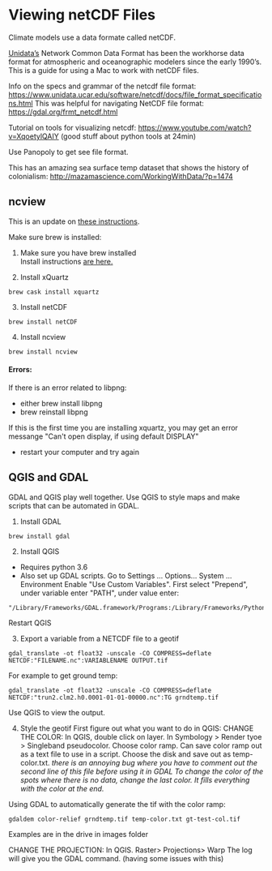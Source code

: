 # Viewing netCDF Files

Climate models use a data formate called netCDF. 

[Unidata’s](https://www.unidata.ucar.edu/software/netcdf/) Network Common Data Format has been the workhorse data format for atmospheric and oceanographic modelers since the early 1990’s. This is a guide for using a Mac to work with netCDF files.

Info on the specs and grammar of the netcdf file format: https://www.unidata.ucar.edu/software/netcdf/docs/file_format_specifications.html 
This was helpful for navigating NetCDF file format: https://gdal.org/frmt_netcdf.html

Tutorial on tools for visualizing netcdf: https://www.youtube.com/watch?v=XqoetylQAIY (good stuff about python tools at 24min)

Use Panopoly to get see file format.

This has an amazing sea surface temp dataset that shows the history of colonialism: http://mazamascience.com/WorkingWithData/?p=1474

## ncview

This is an update on [these instructions](http://mazamascience.com/WorkingWithData/?p=1474).

Make sure brew is installed:

1) Make sure you have brew installed  
Install instructions [are here.](https://brew.sh/)

2) Install xQuartz
```
brew cask install xquartz
```
3) Install netCDF
```
brew install netCDF
```
4) Install ncview
```
brew install ncview
```

#### Errors: 
If there is an error related to libpng:
- either brew install libpng 
- brew reinstall libpng

If this is the first time you are installing xquartz, you may get an error messange "Can't open display, if using default DISPLAY"
- restart your computer and try again

## QGIS and GDAL

GDAL and QGIS play well together. Use QGIS to style maps and make scripts that can be automated in GDAL.

1) Install GDAL 
```
brew install gdal
```
2) Install QGIS
- Requires python 3.6 
- Also set up GDAL scripts. Go to Settings ... Options... System ... Environment Enable "Use Custom Variables". First select "Prepend", under variable enter "PATH", under value enter:
```
"/Library/Frameworks/GDAL.framework/Programs:/Library/Frameworks/Python.framework/Versions/3.6/bin:"
```
Restart QGIS

3) Export a variable from a NETCDF file to a geotif
```
gdal_translate -ot float32 -unscale -CO COMPRESS=deflate NETCDF:"FILENAME.nc":VARIABLENAME OUTPUT.tif
```
For example to get ground temp:
```
gdal_translate -ot float32 -unscale -CO COMPRESS=deflate NETCDF:"trun2.clm2.h0.0001-01-01-00000.nc":TG grndtemp.tif
```
Use QGIS to view the output.

4) Style the geotif
First figure out what you want to do in QGIS:
CHANGE THE COLOR: 
In QGIS, double click on layer. In Symbology > Render tyoe > Singleband pseudocolor. Choose color ramp. Can save color ramp out as a text file to use in a script. Choose the disk and save out as temp-color.txt.
*there is an annoying bug where you have to comment out the second line of this file before using it in GDAL*
*To change the color of the spots where there is no data, change the last color. It fills everything with the color at the end.*

Using GDAL to automatically generate the tif with the color ramp:
```
gdaldem color-relief grndtemp.tif temp-color.txt gt-test-col.tif
```
Examples are in the drive in images folder

CHANGE THE PROJECTION:
In QGIS. Raster> Projections> Warp 
The log will give you the GDAL command.
(having some issues with this)



